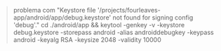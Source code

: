 
> problema com  "Keystore file '/projects/fourleaves-app/android/app/debug.keystore' not found for signing config 'debug'."
cd ./android/app && keytool -genkey -v -keystore debug.keystore -storepass android -alias androiddebugkey -keypass android -keyalg RSA -keysize 2048 -validity 10000